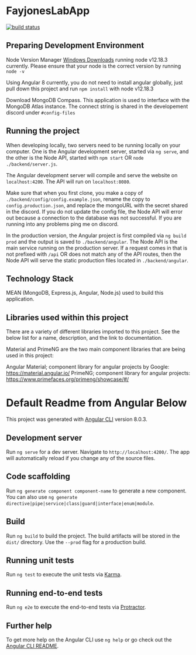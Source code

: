 # FayjonesLabApp

[![build status](https://github.com/ejmason101/FJLRS/workflows/Build/badge.svg)](https://github.com/ejmason101/FJLRS/actions)

## Preparing Development Environment

Node Version Manager [Windows Downloads](https://github.com/coreybutler/nvm-windows/releases) running node v12.18.3 currently. Please ensure that your node is the correct version by running `node -v`

Using Angular 8 currently, you do not need to install angular globally, just pull down this project and run `npm install` with node v12.18.3

Download MongoDB Compass. This application is used to interface with the MongoDB Atlas instance. The connect string is shared in the developement discord under `#config-files`

## Running the project

When developing locally, two servers need to be running locally on your computer. One is the Angular development server, started via `ng serve`, and the other is the Node API, started with `npm start` OR `node ./backend/server.js`.

The Angular development server will compile and serve the website on `localhost:4200`. The API will run on `localhost:8080`.

Make sure that when you first clone, you make a copy of `./backend/config/config.example.json`, rename the copy to `config.production.json`, and replace the mongoURL with the secret shared in the discord. If you do not update the config file, the Node API will error out because a connection to the database was not successful. If you are running into any problems ping me on discord.

In the production version, the Angular project is first compiled via `ng build prod` and the output is saved to `./backend/angular`. The Node API is the main service running on the production server. If a request comes in that is not prefixed with `/api` OR does not match any of the API routes, then the Node API will serve the static production files located in `./backend/angular`.

## Technology Stack

MEAN (MongoDB, Express.js, Angular, Node.js) used to build this application.

## Libraries used within this project

There are a variety of different libraries imported to this project. See the below list for a name, description, and the link to documentation.

Material and PrimeNG are the two main component libraries that are being used in this project:

Angular Material; component library for angular projects by Google: https://material.angular.io/
PrimeNG; component library for angular projects: https://www.primefaces.org/primeng/showcase/#/


# Default Readme from Angular Below

This project was generated with [Angular CLI](https://github.com/angular/angular-cli) version 8.0.3.

## Development server

Run `ng serve` for a dev server. Navigate to `http://localhost:4200/`. The app will automatically reload if you change any of the source files.


## Code scaffolding

Run `ng generate component component-name` to generate a new component. You can also use `ng generate directive|pipe|service|class|guard|interface|enum|module`.

## Build

Run `ng build` to build the project. The build artifacts will be stored in the `dist/` directory. Use the `--prod` flag for a production build.

## Running unit tests

Run `ng test` to execute the unit tests via [Karma](https://karma-runner.github.io).

## Running end-to-end tests

Run `ng e2e` to execute the end-to-end tests via [Protractor](http://www.protractortest.org/).

## Further help

To get more help on the Angular CLI use `ng help` or go check out the [Angular CLI README](https://github.com/angular/angular-cli/blob/master/README.md).

